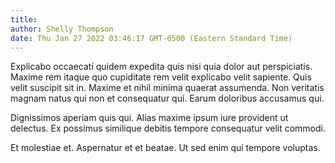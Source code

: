 ```yaml
---
title: 
author: Shelly Thompson
date: Thu Jan 27 2022 03:46:17 GMT-0500 (Eastern Standard Time)
---
```

Explicabo occaecati quidem expedita quis nisi quia dolor aut perspiciatis. Maxime rem itaque quo cupiditate rem velit explicabo velit sapiente. Quis velit suscipit sit in. Maxime et nihil minima quaerat assumenda. Non veritatis magnam natus qui non et consequatur qui. Earum doloribus accusamus qui.

 Dignissimos aperiam quis qui. Alias maxime ipsum iure provident ut delectus. Ex possimus similique debitis tempore consequatur velit commodi.

 Et molestiae et. Aspernatur et et beatae. Ut sed enim qui tempore voluptas.